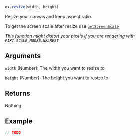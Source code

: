 ```js
ex.resize(width, height)
```

Resize your canvas and keep aspect ratio.

To get the screen scale after resize use [`getScreenScale`]()

*This function might distort your pixels if you are rendering with `PIXI.SCALE_MODES.NEAREST`*

## Arguments

`width` (Number): The width you want to resize to

`height` (Number): The height you want to resize to

## Returns

Nothing

## Example

```js
// TODO
```
